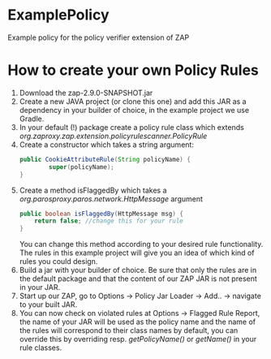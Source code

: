 # ExamplePolicy
Example policy for the policy verifier extension of ZAP


# How to create your own Policy Rules
1. Download the zap-2.9.0-SNAPSHOT.jar
2. Create a new JAVA project (or clone this one) and add this JAR as a dependency in your builder of choice, in the example project we use Gradle.
3. In your default (!) package create a policy rule class which extends _org.zaproxy.zap.extension.policyrulescanner.PolicyRule_
4. Create a constructor which takes a string argument:
	```Java
	public CookieAttributeRule(String policyName) {
	    	super(policyName);
	}
	```
5. Create a method isFlaggedBy which takes a _org.parosproxy.paros.network.HttpMessage_ argument 
	```Java
	public boolean isFlaggedBy(HttpMessage msg) {
	    return false; //change this for your rule
	}
	```
	 You can change this method according to your desired rule functionality. The rules in this example project will give you an idea of which kind of rules you could design.
6. Build a jar with your builder of choice. Be sure that only the rules are in the default package and that the content of our ZAP JAR is not present in your JAR.
7. Start up our ZAP, go to Options -> Policy Jar Loader -> Add.. -> navigate to your built JAR.
8. You can now check on violated rules at Options -> Flagged Rule Report, the name of your JAR will be used as the policy name and the name of the rules will correspond to their class names by default, you can override this by overriding resp. _getPolicyName()_ or _getName()_ in your rule classes.
